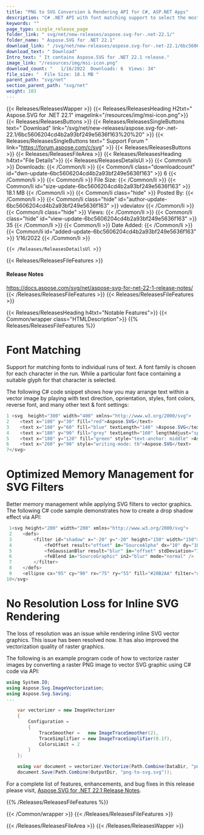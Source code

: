```yaml
---
title: "PNG to SVG Conversion & Rendering API for C#, ASP.NET Apps"
description: "C# .NET API with font matching support to select the most suitable glyph from a particular font face for each character. Better inline SVG rendering & filters."
keywords: ""
page_type: single_release_page
folder_link: " svg/net/new-releases/aspose.svg-for-.net-22.1/"
folder_name: " Aspose.SVG for .NET 22.1"
download_link: " /svg/net/new-releases/aspose.svg-for-.net-22.1/6bc5606204cd4b2a93bf249e5636f163"
download_text: " Download"
Intro_text: " It contains Aspose.SVG for .NET 22.1 release."
image_link: "/resources/img/msi-icon.png"
download_count: "   1/16/2022  Downloads: 6  Views: 34"
file_size: "  File Size: 18.1 MB "
parent_path: "svg/net"
section_parent_path: "svg/net"
weight: 103
---
```


{{< Releases/ReleasesWapper >}}
{{< Releases/ReleasesHeading H2txt=" Aspose.SVG for .NET 22.1" imagelink="/resources/img/msi-icon.png">}}
{{< Releases/ReleasesButtons >}}
{{< Releases/ReleasesSingleButtons text=" Download" link="/svg/net/new-releases/aspose.svg-for-.net-22.1/6bc5606204cd4b2a93bf249e5636f163%20%20" >}}
{{< Releases/ReleasesSingleButtons text=" Support Forum " link="https://forum.aspose.com/c/svg" >}}
{{< Releases/ReleasesButtons >}}
{{< Releases/ReleasesFileArea >}}
{{< Releases/ReleasesHeading h4txt="File Details">}}
{{< Releases/ReleasesDetailsUl >}}
{{< Common/li  >}} Downloads: {{< /Common/li >}}
{{< Common/li class="downloadcount" id="dwn-update-6bc5606204cd4b2a93bf249e5636f163" >}} 6 {{< /Common/li >}}
{{< Common/li  >}} File Size: {{< /Common/li >}}
{{< Common/li id="size-update-6bc5606204cd4b2a93bf249e5636f163" >}} 18.1 MB {{< /Common/li >}}
{{< Common/li  class="hide" >}} Posted By: {{< /Common/li >}}
{{< Common/li class="hide" id="author-update-6bc5606204cd4b2a93bf249e5636f163" >}} vdeviatov {{< /Common/li >}}
{{< Common/li class="hide"  >}} Views: {{< /Common/li >}}
{{< Common/li class="hide" id="view-update-6bc5606204cd4b2a93bf249e5636f163" >}} 35 {{< /Common/li >}}
{{< Common/li  >}} Date Added: {{< /Common/li >}}
{{< Common/li id="added-update-6bc5606204cd4b2a93bf249e5636f163" >}} 1/16/2022 {{< /Common/li >}}

    {{< /Releases/ReleasesDetailsUl >}}

{{< Releases/ReleasesFileFeatures >}}
<h4>Release Notes</h4><div><a href="https://docs.aspose.com/svg/net/aspose-svg-for-net-22-1-release-notes/">https://docs.aspose.com/svg/net/aspose-svg-for-net-22-1-release-notes/</a></div>
{{< /Releases/ReleasesFileFeatures >}}
{{< Releases/ReleasesFileFeatures >}}

{{< Releases/ReleasesHeading h4txt="Notable Features">}}
{{< Common/wrapper class="HTMLDescription">}}
{{% Releases/ReleasesFileFeatures %}}

# Font Matching

Support for matching fonts to individual runs of text. A font family is chosen for each character in the run. While a particular font face containing a suitable glyph for that character is selected.

The following C# code snippet shows how you may arrange text within a vector image by playing with text direction, oprientation, styles, font colors, reverse font, and many other text & font settings:

```csharp
1 <svg  height="300" width="400" xmlns="http://www.w3.org/2000/svg">
2    <text x="180" y="30" fill="red">Aspose.SVG</text>
3    <text x="180" y="60" fill="blue" textLength="140" >Aspose.SVG</text>
4    <text x="180" y="90" fill="grey" textLength="160" lengthAdjust="spacingAndGlyphs" style="direction: rtl; unicode-bidi: bidi-override">Aspose.SVG</text>
5    <text x="180" y="120" fill="green" style="text-anchor: middle" >Aspose.SVG</text>
6    <text x="260" y="90" style="writing-mode: tb">Aspose.SVG</text>
7</svg>
```

# Optimized Memory Management for SVG Filters

Better memory management while applying SVG filters to vector graphics. The following C# code sample demonstrates how to create a drop shadow effect via API:

```csharp
 1<svg height="200" width="200" xmlns="http://www.w3.org/2000/svg">
 2    <defs>
 3        <filter id="shadow" x="-20" y="-20" height="150" width="150">
 4            <feOffset result="offset" in="SourceAlpha" dx="10" dy="10" />
 5            <feGaussianBlur result="blur" in="offset" stdDeviation="10" />
 6            <feBlend in="SourceGraphic" in2="blur" mode="normal" />
 7        </filter>
 8    </defs>
 9    <ellipse cx="95" cy="90" rx="75" ry="55" fill="#20B2AA" filter="url(#shadow)" />
10</svg>
```

# No Resolution Loss for Inline SVG Rendering

The loss of resolution was an issue while rendering inline SVG vector graphics. This issue has been resolved now. It has also improved the vectorization quality of raster graphics.

The following is an example program code of how to vectorize raster images by converting a raster PNG image to vector SVG graphic using C# code via API:

```csharp
using System.IO;
using Aspose.Svg.ImageVectorization;
using Aspose.Svg.Saving;
...

	var vectorizer = new ImageVectorizer
    {
        Configuration =
		{
			TraceSmoother =   new ImageTraceSmoother(2),
			TraceSimplifier = new ImageTraceSimplifier(0.1f),
			ColorsLimit = 2
        }
    };

    using var document = vectorizer.Vectorize(Path.Combine(DataDir, "png-to-svg.png"));
    document.Save(Path.Combine(OutputDir, "png-to-svg.svg"));
```

For a complete list of features, enhancements, and bug fixes in this release please visit, [Aspose.SVG for .NET 22.1 Release Notes](https://docs.aspose.com/svg/net/aspose-svg-for-net-22-1-release-notes/).

{{% /Releases/ReleasesFileFeatures %}}

{{< /Common/wrapper >}}
{{< /Releases/ReleasesFileFeatures >}}

{{< /Releases/ReleasesFileArea >}}
{{< /Releases/ReleasesWapper >}}
